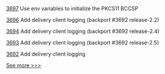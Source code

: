 
[3697](https://github.com/hyperledger/fabric/pull/3697) Use env variables to initialize the PKCS11 BCCSP

[3696](https://github.com/hyperledger/fabric/pull/3696) Add delivery client logging (backport #3692 release-2.2)

[3694](https://github.com/hyperledger/fabric/pull/3694) Add delivery client logging (backport #3692 release-2.4)

[3693](https://github.com/hyperledger/fabric/pull/3693) Add delivery client logging (backport #3692 release-2.5)

[3692](https://github.com/hyperledger/fabric/pull/3692) Add delivery client logging


[See more >>>](https://start-here.hyperledger.org/pull-requests)
